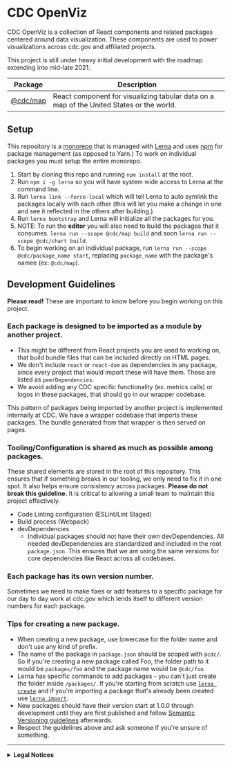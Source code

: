 # CDC OpenViz

CDC OpenViz is a collection of React components and related packages centered around data visualization. These components are used to power visualizations across cdc.gov and affiliated projects.

This project is still under heavy initial development with the roadmap extending into mid-late 2021.

| Package | Description |
| --- | ----------- |
| [@cdc/map](https://github.com/CDCgov/cdc-open-viz/tree/main/packages/map) | React component for visualizing tabular data on a map of the United States or the world. |

## Setup

This repository is a [monorepo](https://en.wikipedia.org/wiki/Monorepo) that is managed with [Lerna](https://github.com/lerna/lerna#readme) and uses [npm](https://www.npmjs.com/) for package management (as opposed to Yarn.) To work on individual packages you must setup the entire monorepo.

1. Start by cloning this repo and running `npm install` at the root. 
2. Run `npm i -g lerna` so you will have system wide access to Lerna at the command line.
3. Run `lerna link --force-local` which will tell Lerna to auto symlink the packages locally with each other (this will let you make a change in one and see it reflected in the others after building.)
3. Run `lerna bootstrap` and Lerna will initialize all the packages for you.
4. NOTE: To run the **editor** you will also need to build the packages that it consumes. `lerna run --scope @cdc/map build` and soon `lerna run --scope @cdc/chart build`.
5. To begin working on an individual package, run `lerna run --scope @cdc/package_name start`, replacing `package_name` with the package's namee (ex: `@cdc/map`).

## Development Guidelines

**Please read!** These are important to know before you begin working on this project.

### Each package is designed to be imported as a module by another project.
  * This might be different from React projects you are used to working on, that build bundle files that can be included directly on HTML pages.
  * We don't include `react` or `react-dom` as dependencies in any package, since every project that would import these will have them. These are listed as `peerDependencies`.
  * We avoid adding any CDC specific functionality (ex. metrics calls) or logos in these packages, that should go in our wrapper codebase.

This pattern of packages being imported by another project is implemented internally at CDC. We have a wrapper codebase that imports these packages. The bundle generated from that wrapper is then served on pages.

### Tooling/Configuration is shared as much as possible among packages.
These shared elements are stored in the root of this repository. This ensures that if something breaks in our tooling, we only need to fix it in one spot. It also helps ensure consistency across packages. **Please do not break this guideline.** It is critical to allowing a small team to maintain this project effectively.

  * Code Linting configuration (ESLint/Lint Staged)
  * Build process (Webpack)
  * devDependencies
    * Individual packages should not have their own devDependencies. All needed devDependencies are standardized and included in the root `package.json`. This ensures that we are using the same versions for core dependencies like React across all codebases.

### Each package has its own version number.

Sometimes we need to make fixes or add features to a specific package for our day to day work at cdc.gov which lends itself to different version numbers for each package.

### Tips for creating a new package.
  * When creating a new package, use lowercase for the folder name and don't use any kind of prefix.
  * The name of the package in `package.json` should be scoped with `@cdc/`. So if you're creating a new package called Foo, the folder path to it would be `packages/foo` and the package name would be `@cdc/foo`.
  * Lerna has specific commands to add packages - you can't just create the folder inside `/packages/`. If you're starting from scratch use [`lerna create`](https://www.npmjs.com/package/@lerna/create) and if you're importing a package that's already been created use [`lerna import`](https://www.npmjs.com/package/@lerna/import).
  * New packages should have their version start at 1.0.0 through development until they are first published and follow [Semantic Versioning guidelines](https://docs.npmjs.com/about-semantic-versioning) afterwards.
  * Respect the guidelines above and ask someone if you're unsure of something.
----
<details>
  <summary><strong>Legal Notices</strong></summary>

#### License

The repository utilizes code licensed under the terms of the Apache Software License and therefore is licensed under ASL v2 or later.

This source code in this repository is free: you can redistribute it and/or modify it under the terms of the Apache Software License version 2, or (at your option) any later version.

This source code in this repository is distributed in the hope that it will be useful, but WITHOUT ANY WARRANTY; without even the implied warranty of MERCHANTABILITY or FITNESS FOR A PARTICULAR PURPOSE. See the Apache Software License for more details.

The source code forked from other open source projects will inherit its license.

#### Attribution

Some icons used by this project are from [Font Awesome](https://fontawesome.com/).

#### Public Domain

This repository constitutes a work of the United States Government and is not subject to domestic copyright protection under 17 USC § 105. This repository is in the public domain within the United States, and copyright and related rights in the work worldwide are waived through the [CC0 1.0 Universal public domain dedication](https://creativecommons.org/publicdomain/zero/1.0/). All contributions to this repository will be released under the CC0 dedication. By submitting a pull request you are agreeing to comply with this waiver of copyright interest.

#### Records Management

This repository is not a source of government records, but is a copy to increase collaboration and collaborative potential. All government records will be published through the [CDC web site](https://www.cdc.gov/).

#### Privacy

This repository contains only non-sensitive, publicly available data and information. All material and community participation is covered by the [Disclaimer](https://github.com/CDCgov/template/blob/master/DISCLAIMER.md) and [Code of Conduct](https://github.com/CDCgov/template/blob/master/code-of-conduct.md). For more information about CDC's privacy policy, please visit http://www.cdc.gov/other/privacy.html.
</details>
